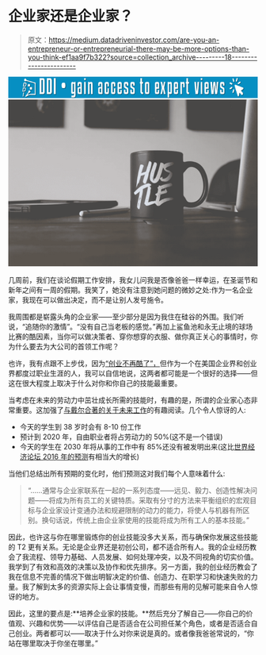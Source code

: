 # 企业家还是企业家？

> 原文：<https://medium.datadriveninvestor.com/are-you-an-entrepreneur-or-entrepreneurial-there-may-be-more-options-than-you-think-ef1aa9f7b322?source=collection_archive---------18----------------------->

[![](img/1bbb2a2b291205cd3656539b03c33bc0.png)](http://www.track.datadriveninvestor.com/1B9E)![](img/9882497d2bbaa99c4051ffaf208e240a.png)

几周前，我们在谈论假期工作安排，我女儿问我是否像爸爸一样幸运，在圣诞节和新年之间有一周的假期。我笑了，她没有注意到她问题的微妙之处:作为一名企业家，我现在可以做出决定，而不是让别人发号施令。

我周围都是崭露头角的企业家——至少部分是因为我住在硅谷的外围。我们听说，“追随你的激情”。“没有自己当老板的感觉。”再加上鲨鱼池和永无止境的球场比赛的酷因素，当你可以做决策者、穿你想穿的衣服、做你真正关心的事情时，你为什么要去为大公司的首领工作呢？

也许，我有点跟不上步伐，因为[“创业不再酷了”，](https://www.theatlantic.com/business/archive/2018/12/milennial-start-up/567793/?utm_source=pocket&utm_medium=email&utm_campaign=pockethits)但作为一个在美国企业界和创业界都度过职业生涯的人，我可以自信地说，这两者都可能是一个很好的选择——但这在很大程度上取决于什么对你和你自己的技能最重要。

当考虑在未来的劳动力中茁壮成长所需的技能时，有趣的是，所谓的企业家心态非常重要。这加强了[与戴尔合著的关于未来工作](https://www.delltechnologies.com/content/dam/delltechnologies/assets/perspectives/2030/pdf/SR1940_IFTFforDellTechnologies_Human-Machine_070517_readerhigh-res.pdf)的有趣阅读。几个令人惊讶的人:

*   今天的学生到 38 岁时会有 8-10 份工作
*   预计到 2020 年，自由职业者将占劳动力的 50%(这不是一个错误)
*   今天的学生在 2030 年将从事的工作中有 85%还没有被发明出来(这比[世界经济论坛 2016 年的预测](http://www3.weforum.org/docs/WEF_FOJ_Executive_Summary_Jobs.pdf)有相当大的增长)

当他们总结出所有预期的变化时，他们预测这对我们每个人意味着什么:

> “……通常与企业家联系在一起的一系列态度——远见、毅力、创造性解决问题——将成为所有员工的关键特质。采取有分寸的方法来平衡组织的宏观目标与企业家设计变通办法和规避限制的动力的能力，将使人与机器有所区别。换句话说，传统上由企业家使用的技能将成为所有工人的基本技能。”

因此，也许这与你在哪里锻炼你的创业技能没多大关系，而与确保你发展这些技能的 T2 更有关系。无论是企业界还是初创公司，都不适合所有人。我的企业经历教会了我流程、领导力基础、人员发展、如何处理冲突，以及不同视角的切实价值。我学到了有效和高效的决策以及协作和优先排序。另一方面，我的创业经历教会了我在信息不完善的情况下做出明智决定的价值、创造力、在职学习和快速失败的力量。我了解到太多的资源实际上会让事情变慢，而那些有用的见解可能来自令人惊讶的地方。

因此，这里的要点是:**培养企业家的技能。**然后充分了解自己——你自己的价值观、兴趣和优势——以评估自己是否适合在公司担任某个角色，或者是否适合自己创业。两者都可以——取决于什么对你来说是真的。或者像我爸爸常说的，“你站在哪里取决于你坐在哪里。”
